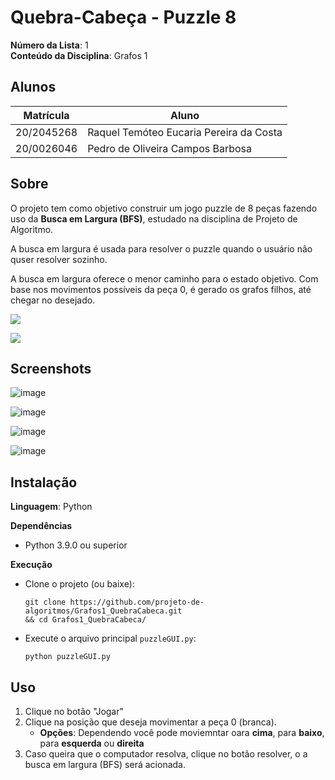 # Quebra-Cabeça - Puzzle 8

**Número da Lista**: 1<br>
**Conteúdo da Disciplina**: Grafos 1<br>

## Alunos
|Matrícula | Aluno |
| -- | -- |
| 20/2045268  | Raquel Temóteo Eucaria Pereira da Costa|
| 20/0026046  |  Pedro de Oliveira Campos Barbosa |

## Sobre 
<!-- Descreva os objetivos do seu projeto e como ele funciona.  -->

O projeto tem como objetivo construir um jogo puzzle de 8 peças fazendo uso da **Busca em Largura (BFS)**, estudado na disciplina de Projeto de Algoritmo.

A busca em largura é usada para resolver o puzzle quando o usuário não quser resolver sozinho.

A busca em largura oferece o menor caminho para o estado objetivo. Com base nos movimentos possíveis da peça 0, é gerado os grafos filhos, até chegar no desejado.

![](https://miro.medium.com/v2/resize:fit:720/format:webp/1*mQ6ODKhGqh3ZVCDo7A1XDw.jpeg)

![](https://web.cs.wpi.edu/~heineman/html/teaching_/cs2223/b15/days/dfs_8puzzle.png)


## Screenshots
![image](https://github.com/projeto-de-algoritmos/Grafos1_QuebraCabeca/assets/78980796/c970de53-ccc4-453c-b10b-1a367168bd47)

![image](https://github.com/projeto-de-algoritmos/Grafos1_QuebraCabeca/assets/78980796/1cdbc690-e6c1-420d-b79e-794bf441b970)

![image](https://github.com/projeto-de-algoritmos/Grafos1_QuebraCabeca/assets/78980796/41c2f51d-47dc-42eb-9350-3ebf65c58d8d)

![image](https://github.com/projeto-de-algoritmos/Grafos1_QuebraCabeca/assets/78980796/04fafdfc-28a8-41a5-99ce-cf20cacc5aa2)


## Instalação 
**Linguagem**: Python<br>

**Dependências**
- Python 3.9.0 ou superior
  
**Execução**
- Clone o projeto (ou baixe):
  
  ```shell
  git clone https://github.com/projeto-de-algoritmos/Grafos1_QuebraCabeca.git 
  && cd Grafos1_QuebraCabeca/
  ```

 - Execute o arquivo principal ```puzzleGUI.py```:
  
    ```shell
    python puzzleGUI.py 
    ```


## Uso 
1. Clique no botão "Jogar" 
2. Clique na posição que deseja movimentar a peça 0 (branca).
   - **Opções**: Dependendo você pode moviemntar oara **cima**, para **baixo**, para **esquerda** ou **direita**
3. Caso queira que o computador resolva, clique no botão resolver, o a busca em largura (BFS) será acionada.

  



